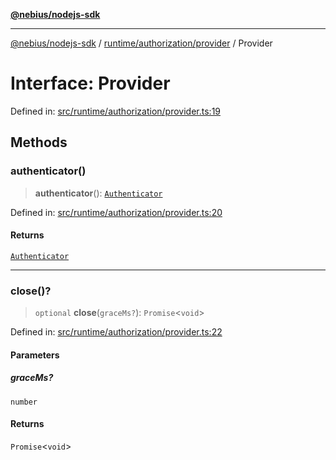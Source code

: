 [**@nebius/nodejs-sdk**](../../../../README.md)

***

[@nebius/nodejs-sdk](../../../../README.md) / [runtime/authorization/provider](../README.md) / Provider

# Interface: Provider

Defined in: [src/runtime/authorization/provider.ts:19](https://github.com/nebius/nodejs-sdk/blob/2ec552fb564ad8fdbf78c4eb6e73ce9101501e8a/src/runtime/authorization/provider.ts#L19)

## Methods

### authenticator()

> **authenticator**(): [`Authenticator`](Authenticator.md)

Defined in: [src/runtime/authorization/provider.ts:20](https://github.com/nebius/nodejs-sdk/blob/2ec552fb564ad8fdbf78c4eb6e73ce9101501e8a/src/runtime/authorization/provider.ts#L20)

#### Returns

[`Authenticator`](Authenticator.md)

***

### close()?

> `optional` **close**(`graceMs?`): `Promise`\<`void`\>

Defined in: [src/runtime/authorization/provider.ts:22](https://github.com/nebius/nodejs-sdk/blob/2ec552fb564ad8fdbf78c4eb6e73ce9101501e8a/src/runtime/authorization/provider.ts#L22)

#### Parameters

##### graceMs?

`number`

#### Returns

`Promise`\<`void`\>
